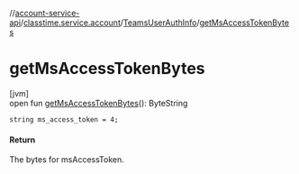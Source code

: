 //[account-service-api](../../../index.md)/[classtime.service.account](../index.md)/[TeamsUserAuthInfo](index.md)/[getMsAccessTokenBytes](get-ms-access-token-bytes.md)

# getMsAccessTokenBytes

[jvm]\
open fun [getMsAccessTokenBytes](get-ms-access-token-bytes.md)(): ByteString

`string ms_access_token = 4;`

#### Return

The bytes for msAccessToken.
